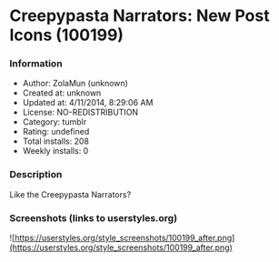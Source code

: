 # Creepypasta Narrators: New Post Icons (100199)

### Information
- Author: ZolaMun (unknown)
- Created at: unknown
- Updated at: 4/11/2014, 8:29:06 AM
- License: NO-REDISTRIBUTION
- Category: tumblr
- Rating: undefined
- Total installs: 208
- Weekly installs: 0


### Description
Like the Creepypasta Narrators?


### Screenshots (links to userstyles.org)
![https://userstyles.org/style_screenshots/100199_after.png](https://userstyles.org/style_screenshots/100199_after.png)


